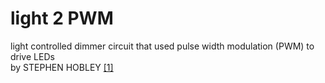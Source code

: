 # light 2 PWM
light controlled dimmer circuit that used pulse width modulation (PWM) to drive LEDs  
by STEPHEN HOBLEY [[1]](http://www.stephenhobley.com/blog/2010/09/17/light-controlled-pwm-generator/)
